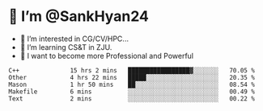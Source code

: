 # 👋 I’m @SankHyan24

- 👀 I’m interested in CG/CV/HPC...
- 🌱 I’m learning CS&T in ZJU.
- 💞️ I want to become more Professional and Powerful


<!---
SankHyan24/SankHyan24 is a ✨ special ✨ repository because its `README.md` (this file) appears on your GitHub profile.
You can click the Preview link to take a look at your changes.
--->
<!--START_SECTION:waka-->

```text
C++              15 hrs 2 mins   █████████████████▓░░░░░░░   70.05 %
Other            4 hrs 22 mins   █████░░░░░░░░░░░░░░░░░░░░   20.35 %
Mason            1 hr 50 mins    ██░░░░░░░░░░░░░░░░░░░░░░░   08.54 %
Makefile         6 mins          ░░░░░░░░░░░░░░░░░░░░░░░░░   00.49 %
Text             2 mins          ░░░░░░░░░░░░░░░░░░░░░░░░░   00.22 %
```

<!--END_SECTION:waka-->
